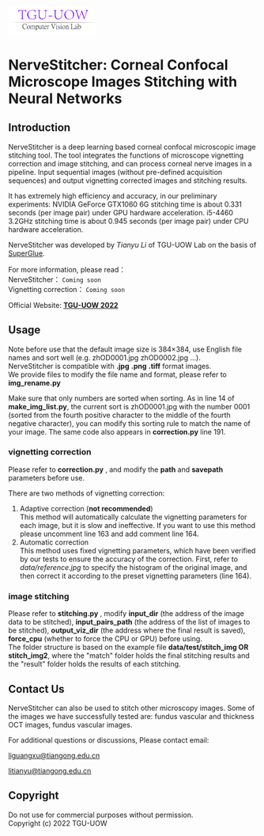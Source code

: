 <img src=data/lab_logo2.png width="35%" height="15%">

# NerveStitcher: Corneal Confocal Microscope Images Stitching with Neural Networks

## Introduction

NerveStitcher is a deep learning based corneal confocal microscopic image stitching tool. The tool integrates the functions of microscope vignetting correction and image stitching, and can process corneal nerve images in a pipeline. Input sequential images (without pre-defined acquisition sequences) and output vignetting corrected images and stitching results. 

It has extremely high efficiency and accuracy, in our preliminary experiments: NVIDIA GeForce GTX1060 6G stitching time is about 0.331 seconds (per image pair) under GPU hardware acceleration. i5-4460 3.2GHz stitching time is about 0.945 seconds (per image pair) under CPU hardware acceleration.

NerveStitcher was developed by *Tianyu Li* of TGU-UOW Lab on the basis of [SuperGlue](https://github.com/magicleap/SuperGluePretrainedNetwork).

For more information, please read：<br>
NerveStitcher：
``
Coming soon
``<br>
Vignetting correction：
``
Coming soon
``

Official Website: **[TGU-UOW 2022](www.tgu-uow.com)**

## Usage
Note before use that the default image size is 384×384, use English file names and sort well (e.g. zhOD0001.jpg zhOD0002.jpg ...). <br>
NerveStitcher is compatible with **.jpg**  **.png** **.tiff** format images. <br>
We provide files to modify the file name and format, please refer to **img_rename.py**

Make sure that only numbers are sorted when sorting. As in line 14 of **make\_img\_list.py**, the current sort is zhOD0001.jpg with the number 0001 (sorted from the fourth positive character to the middle of the fourth negative character), you can modify this sorting rule to match the name of your image. The same code also appears in **correction.py** line 191. <br>
### vignetting correction
Please refer to **correction.py** , and modify the **path** and **savepath** parameters before use.

There are two methods of vignetting correction: <br>
1. Adaptive correction (**not recommended**)<br>
This method will automatically calculate the vignetting parameters for each image, but it is slow and ineffective. If you want to use this method please uncomment line 163 and add comment line 164.<br>
2. Automatic correction<br>
This method uses fixed vignetting parameters, which have been verified by our tests to ensure the accuracy of the correction. First, refer to *data/reference.jpg* to specify the histogram of the original image, and then correct it according to the preset vignetting parameters (line 164).
### image stitching
Please refer to **stitching.py** , modify **input\_dir** (the address of the image data to be stitched), **input\_pairs\_path** (the address of the list of images to be stitched), **output\_viz\_dir** (the address where the final result is saved), **force\_cpu** (whether to force the CPU or GPU) before using.<br>
The folder structure is based on the example file **data/test/stitch\_img OR stitch\_img2**, where the "match" folder holds the final stitching results and the "result" folder holds the results of each stitching.

## Contact Us
NerveStitcher can also be used to stitch other microscopy images. Some of the images we have successfully tested are: fundus vascular and thickness OCT images, fundus vascular images.

For additional questions or discussions, Please contact email:

liguangxu@tiangong.edu.cn

litianyu@tiangong.edu.cn


## Copyright
Do not use for commercial purposes without permission. <br>
Copyright (c) 2022 TGU-UOW
